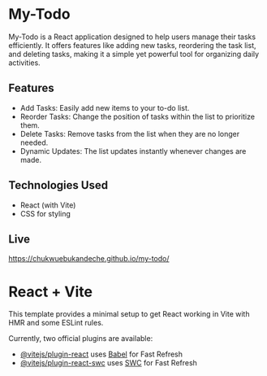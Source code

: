 # My-Todo

My-Todo is a React application designed to help users manage their tasks efficiently. It offers features like adding new tasks, reordering the task list, and deleting tasks, making it a simple yet powerful tool for organizing daily activities.

## Features
- Add Tasks: Easily add new items to your to-do list.
- Reorder Tasks: Change the position of tasks within the list to prioritize them.
- Delete Tasks: Remove tasks from the list when they are no longer needed.
- Dynamic Updates: The list updates instantly whenever changes are made.
## Technologies Used
- React (with Vite)
- CSS for styling

## Live
https://chukwuebukandeche.github.io/my-todo/






# React + Vite

This template provides a minimal setup to get React working in Vite with HMR and some ESLint rules.

Currently, two official plugins are available:

- [@vitejs/plugin-react](https://github.com/vitejs/vite-plugin-react/blob/main/packages/plugin-react/README.md) uses [Babel](https://babeljs.io/) for Fast Refresh
- [@vitejs/plugin-react-swc](https://github.com/vitejs/vite-plugin-react-swc) uses [SWC](https://swc.rs/) for Fast Refresh
